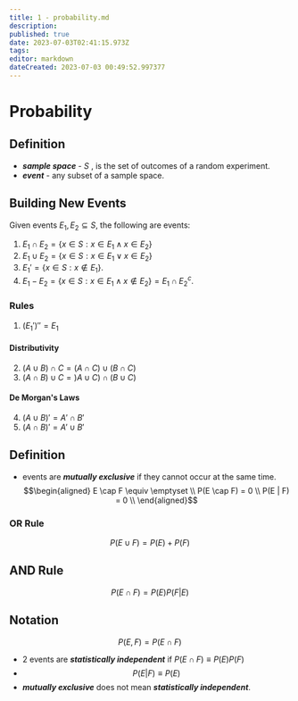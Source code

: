 ```yaml
---
title: 1 - probability.md
description: 
published: true
date: 2023-07-03T02:41:15.973Z
tags: 
editor: markdown
dateCreated: 2023-07-03 00:49:52.997377
---
```


# Probability
## Definition
- ***sample space*** - $S$ , is the set of outcomes of a random experiment.
- ***event*** - any subset of a sample space.

## Building New Events
Given events $E_1, E_2 \subseteq S$, the following are events:
1) $E_1 \cap E_2 = \{ x \in S : x \in E_1 \land x \in E_2 \}$ 
2) $E_1 \cup E_2 = \{ x \in S : x \in E_1 \lor x \in E_2 \}$ 
3) $E_1' = \{x \in S : x \not\in E_1 \}$.
4) $E_1 - E_2 = \{ x \in S : x \in E_1 \land x \not\in E_2 \} = E_1 \cap E_2^c$.

### Rules
1) $(E_1')'' = E_1$
#### Distributivity
2) $(A \cup B) \cap C = (A \cap C) \cup (B \cap C)$
3) $(A \cap B) \cup C = )A \cup C) \cap (B \cup C)$
#### De Morgan's Laws
4) $(A \cup B)' = A' \cap B'$
5) $(A \cap B)' = A' \cup B'$

## Definition
- events are ***mutually exclusive*** if they cannot occur at the same time.
$$\begin{aligned}
	E \cap F \equiv \emptyset \\
	P(E \cap F) = 0 \\
	P(E | F) = 0 \\
\end{aligned}$$

### OR Rule
$$P(E \cup F) = P(E) + P(F)$$

## AND Rule
$$P(E \cap F) = P(E)P(F|E)$$

## Notation
$$P(E,F) = P(E \cap F)$$
- 2 events are ***statistically independent*** if $P(E \cap F) \equiv P(E)P(F)$
- $$P(E|F) \equiv P(E)$$
- ***mutually exclusive*** does not mean ***statistically independent***.

